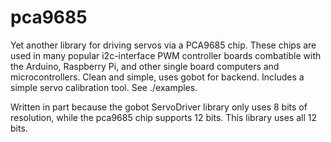 # pca9685

Yet another library for driving servos via a PCA9685 chip.  These chips are used in many popular i2c-interface PWM controller boards combatible with the Arduino, Raspberry Pi, and other single board computers and microcontrollers.  Clean and simple, uses gobot for backend.  Includes a simple servo calibration tool.  See ./examples.

Written in part because the gobot ServoDriver library only uses 8 bits
of resolution, while the pca9685 chip supports 12 bits. This library
uses all 12 bits.
